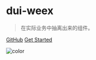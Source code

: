 # **dui-weex**

> 在实际业务中抽离出来的组件。

[GitHub](https://github.com/duxiangguo/dui-weex)
[Get Started](#地址编辑)


![color](#f8f8f8)